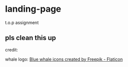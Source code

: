 # landing-page
t.o.p assignment

## pls clean this up
credit:

whale logo: <a href="https://www.flaticon.com/free-icons/blue-whale" title="blue whale icons">Blue whale icons created by Freepik - Flaticon</a>